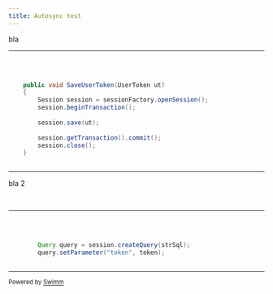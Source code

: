 ```yaml
---
title: Autosync test
---
```

bla&nbsp;

<SwmSnippet path="/UTest.Ex.DAL/src/main/java/dal/conn/Connection.java" line="72">

---

&nbsp;

```java
	
	public void SaveUserToken(UserToken ut)
	{
		Session session = sessionFactory.openSession();
        session.beginTransaction();
        
        session.save(ut); 
 
        session.getTransaction().commit();
        session.close();
	}
	
```

---

</SwmSnippet>

bla 2

&nbsp;

<SwmSnippet path="/UTest.Ex.DAL/src/main/java/dal/conn/Connection.java" line="155">

---

&nbsp;

```java
        
        Query query = session.createQuery(strSql);
        query.setParameter("token", token);
        
```

---

</SwmSnippet>

<SwmMeta version="3.0.0" repo-id="ls4DA2fLasmQuEbT4ipw" repo-name="UTestEx"><sup>Powered by [Swimm](https://swimm-web-app.web.app/)</sup></SwmMeta>
